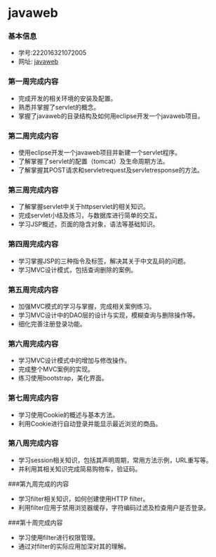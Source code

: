 ﻿# javaweb


### 基本信息
* 学号:222016321072005
* 网址: [javaweb](http://120.79.68.168:8081/book/index1.html)
        

### 第一周完成内容
* 完成开发的相关环境的安装及配置。
* 熟悉并掌握了servlet的概念。
* 掌握了javaweb的目录结构及如何用eclipse开发一个javaweb项目。

### 第二周完成内容
* 使用eclipse开发一个javaweb项目并新建一个servlet程序。
* 了解掌握了servlet的配置（tomcat）及生命周期方法。
* 了解掌握其POST请求和servletrequest及servletresponse的方法。

### 第三周完成内容
* 了解掌握servlet中关于httpservlet的相关知识。
* 完成servlet小结及练习，与数据库进行简单的交互。
* 学习JSP概述，页面的隐含对象，语法等基础知识。

### 第四周完成内容
* 学习掌握JSP的三种指令及标签，解决其关于中文乱码的问题。
* 学习MVC设计模式，包括查询删除的案例。

### 第五周完成内容
* 加强MVC模式的学习与掌握，完成相关案例练习。
* 学习MVC设计中的DAO层的设计与实现，模糊查询与删除操作等。
* 细化完善注册登录功能。

### 第六周完成内容
* 学习MVC设计模式中的增加与修改操作。
* 完成整个MVC案例的实现。
* 练习使用bootstrap，美化界面。

### 第七周完成内容
* 学习使用Cookie的概述与基本方法。
* 利用Cookie进行自动登录并能显示最近浏览的商品。

### 第八周完成内容
* 学习session相关知识，包括其声明周期，常用方法示例，URL重写等。
* 并利用其相关知识完成简易购物车，验证码。

###第九周完成的内容
* 学习filter相关知识，如何创建使用HTTP filter。
* 利用filter应用于禁用浏览器缓存，字符编码过滤及检查用户是否登录。

###第十周完成内容
* 学习使用filter进行权限管理。
* 通过对filter的实际应用加深对其的理解。

